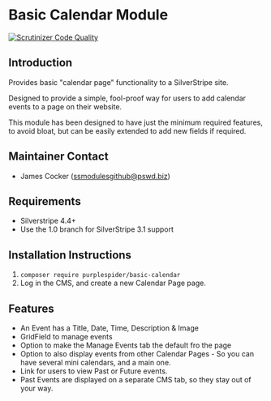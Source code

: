 # Basic Calendar Module
[![Scrutinizer Code Quality](https://scrutinizer-ci.com/g/purplespider/silverstripe-basic-calendar/badges/quality-score.png?b=master)](https://scrutinizer-ci.com/g/purplespider/silverstripe-basic-calendar/?branch=master)

## Introduction

Provides basic "calendar page" functionality to a SilverStripe site. 

Designed to provide a simple, fool-proof way for users to add calendar events to a page on their website.

This module has been designed to have just the minimum required features, to avoid bloat, but can be easily extended to add new fields if required.

## Maintainer Contact ##
 * James Cocker (ssmodulesgithub@pswd.biz)
 
## Requirements
 * Silverstripe 4.4+
 * Use the 1.0 branch for SilverStripe 3.1 support
 
## Installation Instructions

1. `composer require purplespider/basic-calendar` 
3. Log in the CMS, and create a new Calendar Page page.

## Features

* An Event has a Title, Date, Time, Description & Image
* GridField to manage events
* Option to make the Manage Events tab the default fro the page
* Option to also display events from other Calendar Pages - So you can have several mini calendars, and a main one.
* Link for users to view Past or Future events.
* Past Events are displayed on a separate CMS tab, so they stay out of your way.